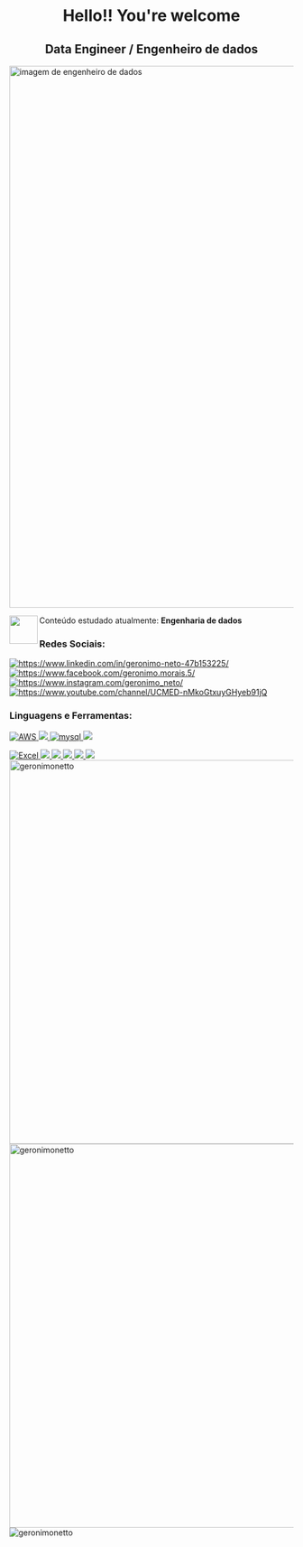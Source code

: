 

<h1 align="center">Hello!! You're welcome</h1>
<h2 align="center">Data Engineer / Engenheiro de dados</h2>
<img src="https://imgur.com/IBDF2Hs" alt="imagem de engenheiro de dados" height="960" width="1020">

<p><img src="https://cdn-icons-png.flaticon.com/512/3584/3584382.png" width="50" height="50" align="left">Conteúdo estudado atualmente: <strong align="center">Engenharia de dados</strong></p>

<h3 align="left">Redes Sociais:</h3>
<p align="left">
<a href="https://www.linkedin.com/in/geronimoneto/"><img align="center" src="https://img.shields.io/badge/LinkedIn-0077B5?style=for-the-badge&logo=linkedin&logoColor=white" alt="https://www.linkedin.com/in/geronimo-neto-47b153225/"/></a>  <a href="https://www.facebook.com/geronimo.morais.5/" ><img align="center" src="https://img.shields.io/badge/Facebook-1877F2?style=for-the-badge&logo=facebook&logoColor=white" alt="https://www.facebook.com/geronimo.morais.5/"/></a>  <a href="https://www.instagram.com/geronimo_neto/"><img align="center" src="https://img.shields.io/badge/Instagram-E4405F?style=for-the-badge&logo=instagram&logoColor=white" alt="https://www.instagram.com/geronimo_neto/" /></a>  <a href="https://www.youtube.com/channel/UCMED-nMkoGtxuyGHyeb91jQ" ><img align="center" src="https://img.shields.io/badge/YouTube-FF0000?style=for-the-badge&logo=youtube&logoColor=white" alt="https://www.youtube.com/channel/UCMED-nMkoGtxuyGHyeb91jQ"/></a>
  
<h3 align="left">Linguagens e Ferramentas:</h3>
<a href="https://aws.amazon.com/pt/" target="_blank" rel="noreferrer"><img src="https://img.shields.io/badge/AWS-%23FF9900.svg?style=for-the-badge&logo=amazon-aws&logoColor=white" alt="AWS"/> </a>
<a href="https://www.python.org" target="_blank" rel="noreferrer"> <img src="https://img.shields.io/badge/python-3670A0?style=for-the-badge&logo=python&logoColor=ffdd54"/> </a>
<a href="https://www.mysql.com/" target="_blank" rel="noreferrer"><img src="https://img.shields.io/badge/MySQL-00000F?style=for-the-badge&logo=mysql&logoColor=white" alt="mysql"/> </a>  
<a href="https://spark.apache.org/" target="_blank" rel="noreferrer"> <img src="https://img.shields.io/badge/Apache%20Spark-FDEE21?style=flat-square&logo=apachespark&logoColor=black"/> </a>   
</p><a href="https://www.microsoft.com/pt-br/" target="_blank" rel="noreferrer"><img src="https://img.shields.io/badge/Microsoft_Excel-217346?style=for-the-badge&logo=microsoft-excel&logoColor=white" alt="Excel"/> </a>
<a href="https://git-scm.com/" target="_blank" rel="noreferrer"><img src="https://img.shields.io/badge/git-%23F05033.svg?style=for-the-badge&logo=git&logoColor=white"/> </a> 
<a href="https://www.docker.com/" target="_blank" rel="noreferrer"><img src="https://img.shields.io/badge/docker-%230db7ed.svg?style=for-the-badge&logo=docker&logoColor=white"/> </a>
<a href="https://kubernetes.io/pt-br/" target="_blank" rel="noreferrer"><img src="https://img.shields.io/badge/kubernetes-%23326ce5.svg?style=for-the-badge&logo=kubernetes&logoColor=white"/> </a>
<a href="https://www.linux.org/" target="_blank" rel="noreferrer"><img src="https://img.shields.io/badge/Linux-FCC624?style=for-the-badge&logo=linux&logoColor=black"/> </a>
<a href="https://https://airflow.apache.org/" target="_blank" rel="noreferrer"><img src="https://img.shields.io/badge/Apache%20Airflow-017CEE?style=for-the-badge&logo=Apache%20Airflow&logoColor=white"/> </a>
<footer>
<div>
<img width ="680" src="https://github-readme-stats.vercel.app/api?username=geronimonetto&show_icons=true&locale=en" alt="geronimonetto" background-color:black ><img width ="680" src="https://github-readme-streak-stats.herokuapp.com/?user=geronimonetto&" alt="geronimonetto">
<img src="https://komarev.com/ghpvc/?username=geronimonetto&label=Profile%20views&color=0e75b6&style=flat" alt="geronimonetto">
</div>
</footer>


